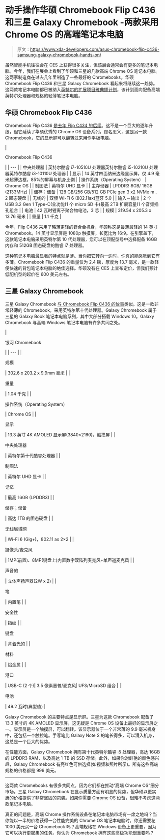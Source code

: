 # 动手操作华硕 Chromebook Flip C436 和三星 Galaxy Chromebook -两款采用 Chrome OS 的高端笔记本电脑

> 原文：<https://www.xda-developers.com/asus-chromebook-flip-c436-samsung-galaxy-chromebook-hands-on/>

虽然智能手机往往会在 CES 上获得很多关注，但该展会通常会有更多的笔记本电脑。今年，我们在展会上看到了华硕和三星的几款高端 Chrome OS 笔记本电脑。这两家制造商在过去几年里制造了一些最好的 Chromebooks。华硕 Chromebook Flip C436 和三星 Galaxy Chromebook 看起来将继续这一趋势。这两款笔记本电脑都已被纳入[英特尔的扩展项目雅典娜计划](https://www.xda-developers.com/intel-project-athena-high-end-chromebook-samsung-galaxy-asus-chrome-os/)，该计划面向配备高端英特尔处理器和规格的轻薄笔记本电脑。

## 华硕 Chromebook Flip C436

Chromebook Flip C436 [是去年 Flip C434 的后续](https://www.xda-developers.com/tasus-chromebook-flip-c436-10th-gen-i7-processor/)。这不是一个巨大的逐年升级，但它延续了华硕优秀的 Chrome OS 设备系列。顾名思义，这是另一款 Chromebook，它的显示屏可以翻转过来用作平板电脑。

| 

Chromebook Flip C436

 |
| --- |
| 中央处理器 | 英特尔酷睿 i7-10510U 处理器英特尔酷睿 i5-10210U 处理器英特尔酷睿 i3-10110U 处理器 |
| 显示 | 14 英寸四面纳米边缘显示屏，仅 4.9 毫米超薄边框，85%的屏幕与机身比例 |
| 操作系统（Operating System） | Chrome OS |
| 制图法 | 英特尔 UHD 显卡 |
| 主存储器 | LPDDR3 8GB/ 16GB (2133MHz) |
| 储存；储备 | 128 GB/256 GB/512 GB PCIe gen 3 x2 NVMe m . 2 固态硬盘 |
| 无线的 | 双频 Wi-Fi 6 (802.11ax)蓝牙 5.0 |
| 输入－输出 | 2 个 USB 3.2 Gen 1 Type-C(全功能)1 个 micro SD 卡(最高 2TB 扩展容量)1 个音频插孔组合 |
| 电池 | 42 瓦时锂离子聚合物电池，3 芯 |
| 规模 | 319.54 x 205.3 x 13.76 毫米 |
| 重量 | 1.1 千克 |

今年，Flip C436 采用了略薄更轻的镁合金机身，华硕称这是最薄最轻的 14 英寸 Chromebook。14 英寸显示屏是 1080p 触摸屏，长宽比为 16:9。在引擎盖下，这款笔记本电脑采用英特尔第 10 代处理器，您可以在顶配型号中选择配备 16GB 内存和 512GB 固态硬盘的酷睿 i7 处理器。

这种笔记本电脑最显著的特点就是薄。当你把它转向一边时，你真的能感觉到它有多薄。Chromebook Flip C436 的重量仅为 2.4 磅，厚度为 13.7 毫米，是一款轻便快速的背包笔记本电脑的绝佳选择。华硕没有在 CES 上宣布定价，但我们预计低配机型的起价在 600 美元左右。

## 三星 Galaxy Chromebook

三星 Galaxy Chromebook [与 Chromebook Flip C436 的故事](https://www.xda-developers.com/samsung-galaxy-chromebook-4k-display/)类似。这是一款非常轻薄的 Chromebook，采用英特尔第十代处理器。Galaxy Chromebook 属于三星的 Galaxy Book 笔记本电脑系列，其中大部分搭载 Windows 10。Galaxy Chromebook 与高端 Windows 笔记本电脑有许多共同之处。

| 

银河 Chromebook

 |
| --- |
| 

规模

 | 302.6 x 203.2 x 9.9mm 毫米 |
| 

重量

 | 1.04 千克 |
| 

操作系统（Operating System）

 | Chrome OS |
| 

显示

 | 13.3 英寸 4K AMOLED 显示屏(3840×2160)，触摸屏 |
| 

中央处理器

 | 英特尔第十代酷睿处理器 |
| 

制图法

 | 英特尔 UHD 显卡 |
| 

记忆

 | 最高 16GB (LPDDR3) |
| 

储存；储备

 | 高达 1TB 的固态硬盘 |
| 

无线局域网

 | Wi-Fi 6 (Gig+)，802.11 ax 2×2 |
| 

摄像头/麦克风

 | 1MP(前置)、8MP(键盘上)内置数字双阵列麦克风+单声道麦克风 |
| 

声音的

 | 立体声扬声器(2W x 2) |
| 

笔

 | 内置笔 |
| 

安全性

 | 指纹 |
| 

键盘

 | 背着光的 |
| 

材料

 | 铝金属 |
| 

港口

 | USB-C (2 个)&#124; 3.5 像素惠普/麦克风&#124; UFS/MicroSD 组合 |
| 

电池

 | 49.2 瓦时(典型值) |

Galaxy Chromebook 的主要特点是显示屏。三星为这款 Chromebook 配备了 13.3 英寸的 4K AMOLED 显示屏，这无疑是 Chrome OS 设备上最好的显示屏之一。显示屏是一个触摸屏，可以翻转。该显示器位于一个非常薄的 9.9 毫米机身中，还包括一个触控笔。手写笔比 Galaxy Note S 的笔长得多，可以滑入机身，这总是一个巨大的优势。

在性能方面，Galaxy Chromebook 拥有第十代英特尔酷睿 i5 处理器，高达 16GB 的 LPDDR3 RAM，以及高达 1 TB 的 SSD 存储。此外，如果你对鲜艳的颜色感兴趣，Galaxy Chromebook 有亮红色可供选择(如视频和照片所示)。所有这些高端规格的价格都是 999 美元。

* * *

这两款 Chromebooks 有很多共同点，因为它们都在推动“高端 Chrome OS”细分市场。三星 Galaxy Chromebook 在显示质量方面有明显的优势，但华硕以更实惠的价格提供了非常坚固的包装。如果你需要 Chrome OS 设备，很难不考虑这两款笔记本电脑。

真正的问题是，高端 Chrome 操作系统设备在笔记本电脑市场有一席之地吗？当你能以一半的价格获得一台性能完美的 Chrome OS 笔记本电脑时，你还需要花 1000 美元买一台 Chromebook 吗？高端规格在 Windows 设备上更重要，因为它可以执行更密集的任务。你认为 Chromebook 拥有这些高级功能很重要吗？